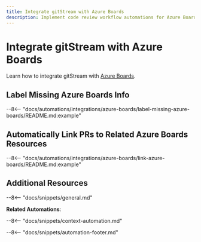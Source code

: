 ```yaml
---
title: Integrate gitStream with Azure Boards
description: Implement code review workflow automations for Azure Boards.
---
```

# Integrate gitStream with Azure Boards
Learn how to integrate gitStream with [Azure Boards](https://azure.microsoft.com/en-us/products/devops/boards).

<a name="label-missing-azure-boards"></a>
## Label Missing Azure Boards Info
--8<-- "docs/automations/integrations/azure-boards/label-missing-azure-boards/README.md:example"

<a name="link-azure-boards"></a>
## Automatically Link PRs to Related Azure Boards Resources
--8<-- "docs/automations/integrations/azure-boards/link-azure-boards/README.md:example"

## Additional Resources

--8<-- "docs/snippets/general.md"

**Related Automations**:

--8<-- "docs/snippets/context-automation.md"

--8<-- "docs/snippets/automation-footer.md"